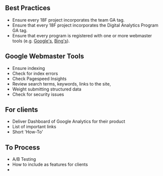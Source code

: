 


## Best Practices 
* Ensure every 18F project incorporates the team GA tag.
* Ensure that every 18F project incorporates the Digital Analytics Program GA tag.  
* Ensure that every program is registered with one or more webmaster tools (e.g. [Google's](https://www.google.com/webmasters/tools/home?hl=en), [Bing's](http://www.bing.com/toolbox/webmaster)).  


## Google Webmaster Tools 
* Ensure indexing 
* Check for index errors 
* Check Pagespeed Insights 
* Review search terms, keywords, links to the site, 
* Weight submitting structured data 
* Check for security issues


## For clients
* Deliver Dashboard of Google Analytics for their product 
* List of important links 
* Short 'How-To'  


## To Process
* A/B Testing 
* How to include as features for clients
* 

